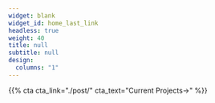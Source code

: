 ```yaml
---
widget: blank
widget_id: home_last_link
headless: true
weight: 40
title: null
subtitle: null
design:
  columns: "1"
---
```

{{% cta cta_link="./post/" cta_text="Current Projects→" %}}